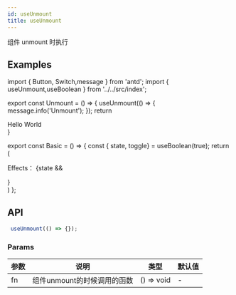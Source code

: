 ```yaml
---
id: useUnmount
title: useUnmount
---
```


组件 unmount 时执行

## Examples

import { Button, Switch,message } from 'antd';
import { useUnmount,useBoolean } from '../../src/index';

export const Unmount = () => {
useUnmount(() => {
message.info('Unmount');
});
return <div>Hello World</div>
}

export const Basic = () => {
const { state, toggle} = useBoolean(true);
return (
<div>
Effects：
<Switch checked={state} onChange={toggle}></Switch>
{state && <p><Unmount /></p>}
</div>)
};

<Basic />

## API


```javascript
 useUnmount(() => {});
```

### Params

| 参数         | 说明                     | 类型                                     | 默认值 |
| ------------ | ------------------------ | ---------------------------------------- | ------ |
| fn | 组件unmount的时候调用的函数 | () => void  | -  |
